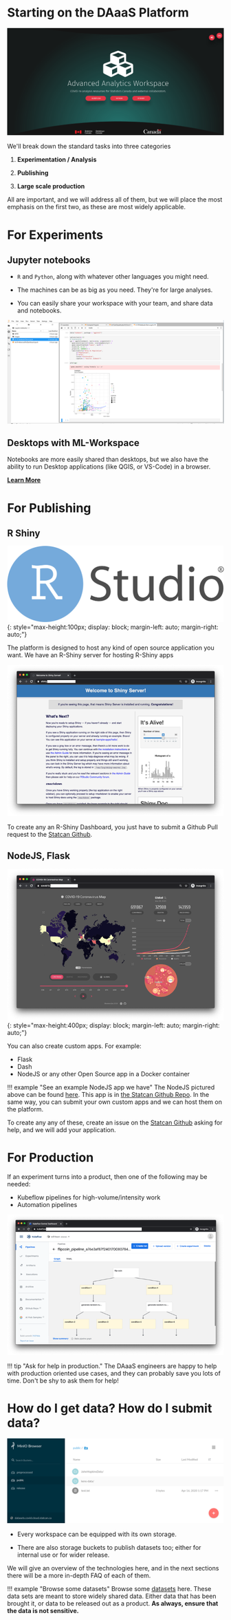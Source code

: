 # Starting on the DAaaS Platform

![The DAaaS Platform](images/portal_ui.png)

We'll break down the standard tasks into three categories

1. **Experimentation / Analysis**

2. **Publishing**

3. **Large scale production**

All are important, and we will address all of them, but we will place the most
emphasis on the first two, as these are most widely applicable. 

# For Experiments

<!--  ![Kubeflow](images/logo-kubeflow.png){: style="max-height:200px"} -->

## Jupyter notebooks

 - `R` and `Python`, along with whatever other languages you might need.
 
 - The machines can be as big as you need. They're for large analyses.
 
 - You can easily share your workspace with your team, and share data and
   notebooks.

![Jupyter Notebooks](images/jupyter_in_action.png)

## Desktops with ML-Workspace

   Notebooks are more easily shared than desktops, but we also have the ability
   to run Desktop applications (like QGIS, or VS-Code) in a browser. 

[**Learn More**](1-Experiments/1-Kubeflow)

# For Publishing

## R Shiny

![R Shiny](images/logo-RStudio.png){: style="max-height:100px; display: block; margin-left: auto; margin-right: auto;"}

The platform is designed to host any kind of open source application you want.
We have an R-Shiny server for hosting R-Shiny apps

 ![R Shiny Server](images/shiny_ui.png)
 
To create any an R-Shiny Dashboard, you just have to submit a Github Pull
request to the [Statcan Github](https://github.com/statcan/shiny). 
 
## NodeJS, Flask

![NodeJS Dashbaords](images/covid_ui.png){: style="max-height:400px; display: block; margin-left: auto; margin-right: auto;"}

You can also create custom apps. For example:
 
 - Flask 
 - Dash
 - NodeJS or any other Open Source app in a Docker container

!!! example "See an example NodeJS app we have"
    The NodeJS pictured above can be found
    [here](https://covid19.covid.cloud.statcan.ca). This app is in [the Statcan
    Github Repo](https://github.com/statcan/covid19). In the same way, you can
    submit your own custom apps and we can host them on the platform.


To create any any of these, create an issue on the 
[Statcan Github](https://github.com/statcan/daaas) asking for help, 
and we will add your application.


# For Production

If an experiment turns into a product, then one of the following may be needed:

 - Kubeflow pipelines for high-volume/intensity work
 - Automation pipelines
 
![Kubeflow Pipelines](images/kubeflow_pipeline.png)

!!! tip "Ask for help in production."
    The DAaaS engineers are happy to help with production oriented use
    cases, and they can probably save you lots of time. Don't be shy to
    ask them for help!

# How do I get data? How do I submit data?

![Browse Datasets](images/minio_ui.png)

 - Every workspace can be equipped with its own storage.

 - There are also storage buckets to publish datasets too; either for
   internal use or for wider release.

We will give an overview of the technologies here, and in the next sections
there will be a more in-depth FAQ of each of them. 

!!! example "Browse some datasets"
    Browse some [datasets](https://datasets.covid.cloud.statcan.ca) here. These
    data sets are meant to store widely shared data. Either data that has been
    brought it, or data to be released out as a product. **As always, ensure
    that the data is not sensitive.**




